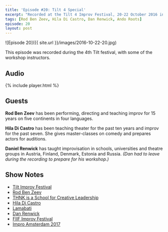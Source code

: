 ```yaml
---
title: 'Episode #20: Tilt 4 Special'
excerpt: "Recorded at the Tilt 4 Improv Festival, 20-22 October 2016 in Tallinn, Estonia. Rod Ben Zeev, Hila Di Castro and Dan Renwick join me to record a short improv jam."
tags: [Rod Ben Zeev, Hila Di Castro, Dan Renwick, Ando Roots]
episode: 20
layout: post
---
```


![Episode 20]({{ site.url }}/images/2016-10-22-20.jpg)

This episode was recorded during the 4th Tilt festival, with some of the workshop instructors.

## Audio

{% include player.html %}

## Guests

**Rod Ben Zeev** has been performing, directing and teaching improv for 15 years on five continents in four languages.

**Hila Di Castro** has been teaching theater for the past ten years and improv for the past seven. She gives master-classes on comedy and prepares actors for auditions. 

**Daniel Renwick** has taught improvisation in schools, universities and theatre groups in Austria, Finland, Denmark, Estonia and Russia. _(Dan had to leave during the recording to prepare for his workshop.)_

## Show Notes

- [Tilt Improv Festival](https://improfestival.ee)
- [Rod Ben Zeev](http://www.rodbenzeev.com)
- [THNK is a School for Creative Leadership](http://www.thnk.org)
- [Hila Di Castro](https://facebook.com/hila.d.castro)
- [Lamabati](https://facebook.com/Lamabati)
- [Dan Renwick](http://dan-le-man.com/)
- [FIIF Improv Festival](http://finlandimprovfestival.com)
- [Impro Amsterdam 2017](https://impro-amsterdam.nl/)

